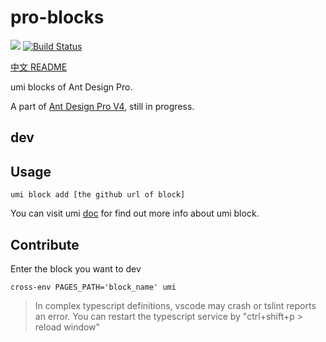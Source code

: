 # pro-blocks

![](https://badgen.net/badge/icon/Ant%20Design?icon=https://gw.alipayobjects.com/zos/antfincdn/Pp4WPgVDB3/KDpgvguMpGfqaHPjicRK.svg&label) [![Build Status](https://dev.azure.com/chenshuai2144/pro-blocks/_apis/build/status/ant-design.pro-blocks?branchName=master)](https://dev.azure.com/chenshuai2144/pro-blocks/_build/latest?definitionId=3&branchName=master)

[中文 README](./README.zh-CN.md)

umi blocks of Ant Design Pro.

A part of [Ant Design Pro V4](https://github.com/ant-design/ant-design-pro/issues/3143), still in progress.

## dev

## Usage

```shell
umi block add [the github url of block]
```

You can visit umi [doc](https://umijs.org/guide/block.html) for find out more info about umi block.

## Contribute

Enter the block you want to dev

```shell
cross-env PAGES_PATH='block_name' umi
```

> In complex typescript definitions, vscode may crash or tslint reports an error. You can restart the typescript service by "ctrl+shift+p > reload window"
